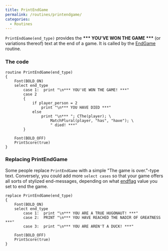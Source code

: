 ```yaml
---
title: PrintEndGame
permalink: /routines/printendgame/
categories: 
  - Routines
---
```


`PrintEndGame(end_type)` provides the **\*\*\* YOU'VE WON THE GAME
\*\*\*** (or variations thereof) text at the end of a game. It is called
by the [EndGame](EndGame) routine.

### The code

    routine PrintEndGame(end_type)
    {
        Font(BOLD_ON)
        select end_type
            case 1:  print "\n*** YOU'VE WON THE GAME! ***"
            case 2
            {
                if player_person = 2
                    print "\n*** YOU HAVE DIED ***"
                else
                    print "\n*** "; CThe(player); \
                        MatchPlural(player, "has", "have"); \
                        " died! ***"
            }

        Font(BOLD_OFF)
        PrintScore(true)
    }

### Replacing PrintEndGame

Some people replace `PrintEndGame` with a simple "The game is
over."-type text. Conversely, you could add more `select cases` so that
your game offers all sorts of stylized end-messages, depending on what
[endflag](Endflag) value you set to end the game.

    replace PrintEndGame(end_type)
    {
        Font(BOLD_ON)
        select end_type
            case 1:  print "\n*** YOU ARE A TRUE HUGONAUT! ***"
            case 2:  PRINT "\n*** YOU HAVE REACHED THE NADIR OF GREATNESS ***"
            case 3:  print "\n*** YOU ARE AREN'T A DUCK! ***"

        Font(BOLD_OFF)
        PrintScore(true)
    }
